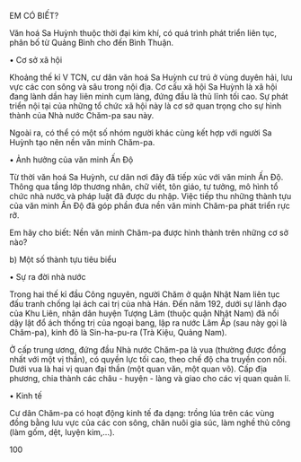 EM CÓ BIẾT?

Văn hoá Sa Huỳnh thuộc thời đại kim khí, có quá trình phát triển liên tục, phân bố từ Quảng Bình cho đến Bình Thuận.

• Cơ sở xã hội

Khoảng thế kỉ V TCN, cư dân văn hoá Sa Huỳnh cư trú ở vùng duyên hải, lưu vực các con sông và sâu trong nội địa. Cơ cấu xã hội Sa Huỳnh là xã hội đang lành dần hay liên minh cụm làng, đứng đầu là thủ lĩnh tối cao. Sự phát triển nội tại của những tổ chức xã hội này là cơ sở quan trọng cho sự hình thành của Nhà nước Chăm-pa sau này.

Ngoài ra, có thể có một số nhóm người khác cùng kết hợp với người Sa Huỳnh tạo nên nền văn minh Chăm-pa.

• Ảnh hưởng của văn minh Ấn Độ

Từ thời văn hoá Sa Huỳnh, cư dân nơi đây đã tiếp xúc với văn minh Ấn Độ. Thông qua tầng lớp thương nhân, chữ viết, tôn giáo, tư tưởng, mô hình tổ chức nhà nước và pháp luật đã được du nhập. Việc tiếp thu những thành tựu của văn minh Ấn Độ đã góp phần đưa nền văn minh Chăm-pa phát triển rực rỡ.

Em hãy cho biết: Nền văn minh Chăm-pa được hình thành trên những cơ sở nào?

b) Một số thành tựu tiêu biểu

• Sự ra đời nhà nước

Trong hai thế kỉ đầu Công nguyên, người Chăm ở quận Nhật Nam liên tục đấu tranh chống lại ách cai trị của nhà Hán. Đến năm 192, dưới sự lãnh đạo của Khu Liên, nhân dân huyện Tượng Lâm (thuộc quận Nhật Nam) đã nổi dậy lật đổ ách thống trị của ngoại bang, lập ra nước Lâm Ấp (sau này gọi là Chăm-pa), kinh đô là Sin-ha-pu-ra (Trà Kiệu, Quảng Nam).

Ở cấp trung ương, đứng đầu Nhà nước Chăm-pa là vua (thường được đồng nhất với một vị thần), có quyền lực tối cao, theo chế độ cha truyền con nối. Dưới vua là hai vị quan đại thần (một quan văn, một quan võ). Cấp địa phương, chia thành các châu - huyện - làng và giao cho các vị quan quản lí.

• Kinh tế

Cư dân Chăm-pa có hoạt động kinh tế đa dạng: trồng lúa trên các vùng đồng bằng lưu vực của các con sông, chăn nuôi gia súc, làm nghề thủ công (làm gốm, dệt, luyện kim,...).

100
